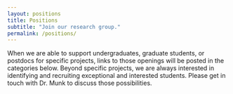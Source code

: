```yaml
---
layout: positions
title: Positions
subtitle: "Join our research group."
permalink: /positions/
---
```


When we are able to support undergraduates, graduate students, or postdocs for 
specific projects, links to those openings will be posted in the categories 
below. Beyond specific projects, we are always interested in identifying and 
recruiting exceptional and interested students. Please get in touch with Dr. 
Munk to discuss those possibilities.


